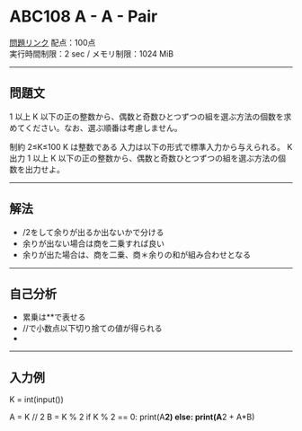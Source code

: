 # ABC108 A - A - Pair 

 [問題リンク](https://atcoder.jp/contests/abc108/tasks/abc108_a)
 配点：100点  
 実行時間制限：2 sec / メモリ制限：1024 MiB

---

## 問題文

1 以上 
K 以下の正の整数から、偶数と奇数ひとつずつの組を選ぶ方法の個数を求めてください。なお、選ぶ順番は考慮しません。

制約
2≤K≤100
K は整数である
入力は以下の形式で標準入力から与えられる。
K
出力
1 以上 K 以下の正の整数から、偶数と奇数ひとつずつの組を選ぶ方法の個数を出力せよ。

---

## 解法

- /2をして余りが出るか出ないかで分ける
- 余りが出ない場合は商を二乗すれば良い
- 余りが出た場合は、商を二乗、商＊余りの和が組み合わせとなる
---

## 自己分析

- 累乗は**で表せる
- //で小数点以下切り捨ての値が得られる
- 
---

## 入力例
K = int(input())

A = K // 2
B = K % 2
if K % 2 == 0:
    print(A**2)
else:
    print(A**2 + A*B)
    
